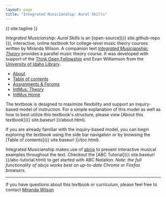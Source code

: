 ```yaml
---
layout: page
title: "Integrated Musicianship: Aural Skills"
---
```


{{ site.tagline }}

*Integrated Musicianship: Aural Skills* is an [open-source]({{ site.github-repo }}), interactive, online textbook for college-level music theory courses written by Miranda Wilson.
A companion text [*Integrated Musicianship: Theory*](https://intmus.github.io/inttheory18-19/) provides a parallel music theory course.
It was developed with support of the [Think Open Fellowship](https://open.lib.uidaho.edu/) and Evan Williamson from the [University of Idaho Library](https://www.lib.uidaho.edu/). 

<ul class="index-buttons">
<li><a href="{{ '/about.html' | absolute_url }}">About</a></li>
<li><a href="{{ '/toc.html' | absolute_url }}">Table of contents</a></li>
<li><a href="{{ '/forum/index.html' | absolute_url }}">Assignments &amp; Forums</a></li>
<li><a href="https://intmus.github.io/inttheory18-19/">IntMus: Theory</a></li>
<li><a href="https://intmus.github.io/">IntMus Home</a></li>
</ul>

The textbook is designed to maximize flexibility and support an inquiry-based model of instruction. 
For a simple explanation of this model as well as how to best utilize this textbook's structure, please view [About this textbook]({{ site.baseurl }}/about.html).

If you are already familiar with the inquiry-based model, you can begin exploring the textbook using the side bar navigation or by browsing the [Table of contents]({{ site.baseurl }}/toc.html).

Integrated Musicianship makes use of [abcjs](https://github.com/paulrosen/abcjs) to present interactive musical examples throughout the text. 
Checkout the [ABC Tutorial]({{ site.baseurl }}/abc-tutorial.html) to get started with ABC Notation. *Note: the full functionality of abcjs works best on up-to-date Chrome or Firefox browsers.*

<hr>

If you have questions about this textbook or curriculum, please feel free to contact [Miranda Wilson](mailto:mirandaw@uidaho.edu)
